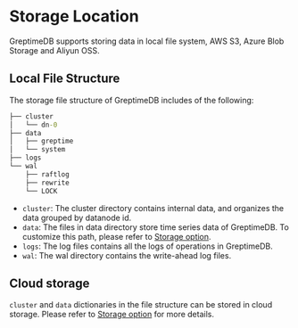 # Storage Location

GreptimeDB supports storing data in local file system, AWS S3, Azure Blob Storage and Aliyun OSS.

## Local File Structure

The storage file structure of GreptimeDB includes of the following:

```cmd
├── cluster
│   └── dn-0
├── data
│   ├── greptime
│   └── system
├── logs
└── wal
    ├── raftlog
    ├── rewrite
    └── LOCK
```
- `cluster`: The cluster directory contains internal data, and organizes the data grouped by datanode id.
- `data`: The files in data directory store time series data of GreptimeDB. To customize this path, please refer to [Storage option](../operations/configuration.md#storage-option).
- `logs`: The log files contains all the logs of operations in GreptimeDB.
- `wal`: The wal directory contains the write-ahead log files.

## Cloud storage

`cluster` and `data` dictionaries in the file structure can be stored in cloud storage. Please refer to [Storage option](../operations/configuration.md#storage-option) for more details.
